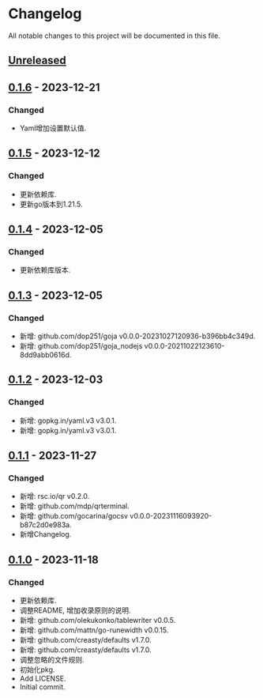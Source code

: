 # Changelog

All notable changes to this project will be documented in this file.

## [Unreleased]

## [0.1.6] - 2023-12-21
### Changed
- Yaml增加设置默认值.

## [0.1.5] - 2023-12-12
### Changed
- 更新依赖库.
- 更新go版本到1.21.5.

## [0.1.4] - 2023-12-05
### Changed
- 更新依赖库版本.

## [0.1.3] - 2023-12-05
### Changed
- 新增: github.com/dop251/goja v0.0.0-20231027120936-b396bb4c349d.
- 新增: github.com/dop251/goja_nodejs v0.0.0-20211022123610-8dd9abb0616d.

## [0.1.2] - 2023-12-03
### Changed
- 新增: gopkg.in/yaml.v3 v3.0.1.
- 新增: gopkg.in/yaml.v3 v3.0.1.

## [0.1.1] - 2023-11-27
### Changed
- 新增: rsc.io/qr v0.2.0.
- 新增: github.com/mdp/qrterminal.
- 新增: github.com/gocarina/gocsv v0.0.0-20231116093920-b87c2d0e983a.
- 新增Changelog.

## [0.1.0] - 2023-11-18

### Changed

- 更新依赖库.
- 调整README, 增加收录原则的说明.
- 新增: github.com/olekukonko/tablewriter v0.0.5.
- 新增: github.com/mattn/go-runewidth v0.0.15.
- 新增: github.com/creasty/defaults v1.7.0.
- 新增: github.com/creasty/defaults v1.7.0.
- 调整忽略的文件规则.
- 初始化pkg.
- Add LICENSE.
- Initial commit.

[Unreleased]: https://gitee.com/quant1x/pkg/compare/v0.1.6...HEAD

[0.1.6]: https://gitee.com/quant1x/pkg/compare/v0.1.5...v0.1.6
[0.1.5]: https://gitee.com/quant1x/pkg/compare/v0.1.4...v0.1.5
[0.1.4]: https://gitee.com/quant1x/pkg/compare/v0.1.3...v0.1.4
[0.1.3]: https://gitee.com/quant1x/pkg/compare/v0.1.2...v0.1.3
[0.1.2]: https://gitee.com/quant1x/pkg/compare/v0.1.1...v0.1.2
[0.1.1]: https://gitee.com/quant1x/pkg/compare/v0.1.0...v0.1.1
[0.1.0]: https://gitee.com/quant1x/pkg/releases/tag/v0.1.0
